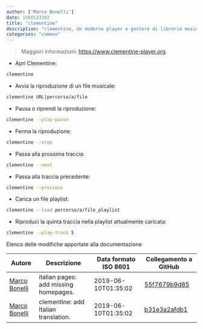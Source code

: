 ```yaml
---
author: ['Marco Bonelli']
date: 1560123302
title: "clementine"
description: "clementine, Un moderno player e gestore di librerie musicali."
categories: "common"
---
```

> Maggiori informazioni: <https://www.clementine-player.org>.

- Apri Clementine:

```bash
clementine
```

- Avvia la riproduzione di un file musicale:

```bash
clementine URL|percorso/a/file
```

- Pausa o riprendi la riproduzione:

```bash
clementine --play-pause
```

- Ferma la riproduzione:

```bash
clementine --stop
```

- Passa alla prossima traccia:

```bash
clementine --next
```

- Passa alla traccia precedente:

```bash
clementine --previous
```

- Carica un file playlist:

```bash
clementine --load percorso/a/file_playlist
```

- Riproduci la quinta traccia nella playlist attualmente caricata:

```bash
clementine --play-track 5
```
Elenco delle modifiche apportate alla documentazione


Autore | Descrizione | Data formato ISO 8601 | Collegamento a GitHub
------|-----|-----|-----
[Marco Bonelli](mailto:marco@mebeim.net) | italian pages: add missing homepages. | 2019-06-10T01:35:02 | [55f7679b9d85](https://github.com/tldr-pages/tldr/commit/55f7679b9d85480f6c81738bd32c7901a1db36fe)
[Marco Bonelli](mailto:mb5.marcob@gmail.com) | clementine: add Italian translation. | 2019-06-10T01:35:02 | [b31e3a2afdb1](https://github.com/tldr-pages/tldr/commit/b31e3a2afdb134d2f708e4550f3f0056e8a7b774)

